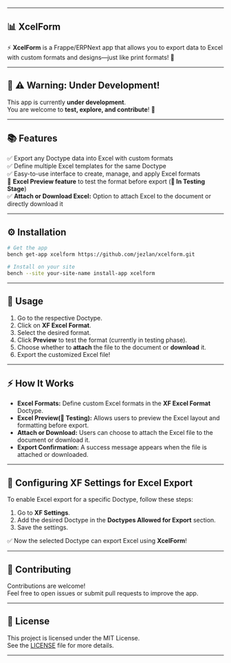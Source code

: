 
---

## 📊 **XcelForm**

⚡️ **XcelForm** is a Frappe/ERPNext app that allows you to export data to Excel with custom formats and designs—just like print formats! 🎯  

---

## 📢 **⚠️ Warning: Under Development!**
This app is currently **under development**.  
You are welcome to **test, explore, and contribute**! 🚀  

---

## 📚 **Features**
✅ Export any Doctype data into Excel with custom formats  
✅ Define multiple Excel templates for the same Doctype  
✅ Easy-to-use interface to create, manage, and apply Excel formats  
🧪 **Excel Preview feature** to test the format before export (**🔬 In Testing Stage**)  
✅ **Attach or Download Excel:** Option to attach Excel to the document or directly download it  

---

## ⚙️ **Installation**

```bash
# Get the app
bench get-app xcelform https://github.com/jezlan/xcelform.git

# Install on your site
bench --site your-site-name install-app xcelform
```

---

## 📝 **Usage**
1. Go to the respective Doctype.
2. Click on **XF Excel Format**.
3. Select the desired format.
4. Click **Preview** to test the format (currently in testing phase).
5. Choose whether to **attach** the file to the document or **download** it.
6. Export the customized Excel file!  

---

## ⚡️ **How It Works**
- **Excel Formats:** Define custom Excel formats in the **XF Excel Format** Doctype.
- **Excel Preview(🔬 Testing):** Allows users to preview the Excel layout and formatting before export.
- **Attach or Download:** Users can choose to attach the Excel file to the document or download it.  
- **Export Confirmation:** A success message appears when the file is attached or downloaded.  

---

## 🔧 **Configuring XF Settings for Excel Export**
To enable Excel export for a specific Doctype, follow these steps:  
1. Go to **XF Settings**.  
2. Add the desired Doctype in the **Doctypes Allowed for Export** section.  
3. Save the settings.  

✅ Now the selected Doctype can export Excel using **XcelForm**!  

---


## 🤝 **Contributing**
Contributions are welcome!  
Feel free to open issues or submit pull requests to improve the app.  

---

## 📄 **License**
This project is licensed under the MIT License.  
See the [LICENSE](./license.txt) file for more details.  

---
